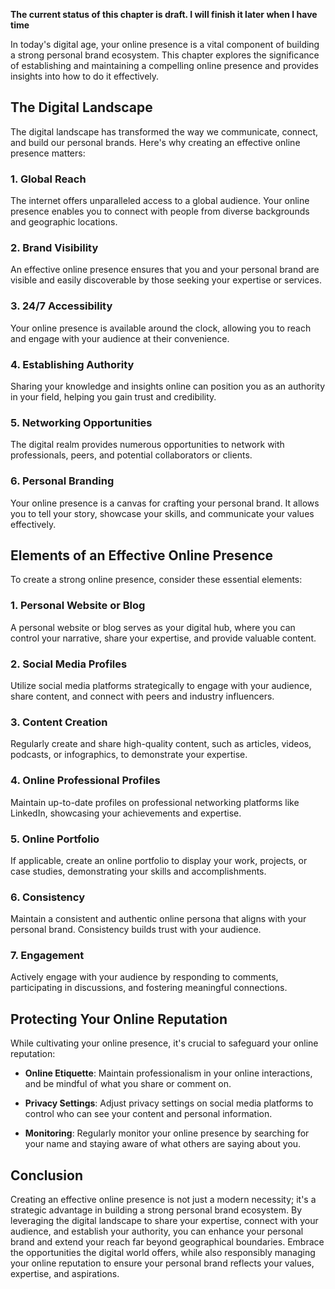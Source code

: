 **The current status of this chapter is draft. I will finish it later when I have time**

In today's digital age, your online presence is a vital component of building a strong personal brand ecosystem. This chapter explores the significance of establishing and maintaining a compelling online presence and provides insights into how to do it effectively.

The Digital Landscape
---------------------

The digital landscape has transformed the way we communicate, connect, and build our personal brands. Here's why creating an effective online presence matters:

### **1. Global Reach**

The internet offers unparalleled access to a global audience. Your online presence enables you to connect with people from diverse backgrounds and geographic locations.

### **2. Brand Visibility**

An effective online presence ensures that you and your personal brand are visible and easily discoverable by those seeking your expertise or services.

### **3. 24/7 Accessibility**

Your online presence is available around the clock, allowing you to reach and engage with your audience at their convenience.

### **4. Establishing Authority**

Sharing your knowledge and insights online can position you as an authority in your field, helping you gain trust and credibility.

### **5. Networking Opportunities**

The digital realm provides numerous opportunities to network with professionals, peers, and potential collaborators or clients.

### **6. Personal Branding**

Your online presence is a canvas for crafting your personal brand. It allows you to tell your story, showcase your skills, and communicate your values effectively.

Elements of an Effective Online Presence
----------------------------------------

To create a strong online presence, consider these essential elements:

### **1. Personal Website or Blog**

A personal website or blog serves as your digital hub, where you can control your narrative, share your expertise, and provide valuable content.

### **2. Social Media Profiles**

Utilize social media platforms strategically to engage with your audience, share content, and connect with peers and industry influencers.

### **3. Content Creation**

Regularly create and share high-quality content, such as articles, videos, podcasts, or infographics, to demonstrate your expertise.

### **4. Online Professional Profiles**

Maintain up-to-date profiles on professional networking platforms like LinkedIn, showcasing your achievements and expertise.

### **5. Online Portfolio**

If applicable, create an online portfolio to display your work, projects, or case studies, demonstrating your skills and accomplishments.

### **6. Consistency**

Maintain a consistent and authentic online persona that aligns with your personal brand. Consistency builds trust with your audience.

### **7. Engagement**

Actively engage with your audience by responding to comments, participating in discussions, and fostering meaningful connections.

Protecting Your Online Reputation
---------------------------------

While cultivating your online presence, it's crucial to safeguard your online reputation:

* **Online Etiquette**: Maintain professionalism in your online interactions, and be mindful of what you share or comment on.

* **Privacy Settings**: Adjust privacy settings on social media platforms to control who can see your content and personal information.

* **Monitoring**: Regularly monitor your online presence by searching for your name and staying aware of what others are saying about you.

Conclusion
----------

Creating an effective online presence is not just a modern necessity; it's a strategic advantage in building a strong personal brand ecosystem. By leveraging the digital landscape to share your expertise, connect with your audience, and establish your authority, you can enhance your personal brand and extend your reach far beyond geographical boundaries. Embrace the opportunities the digital world offers, while also responsibly managing your online reputation to ensure your personal brand reflects your values, expertise, and aspirations.
